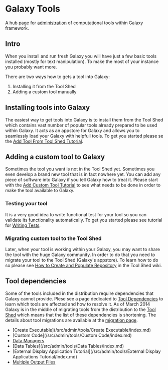 # Galaxy Tools

A hub page for [administration](/src/admin/index.md) of computational tools within Galaxy framework.

## Intro

When you install and run fresh Galaxy you will have just a few basic tools installed (mostly for text manipulation). To make the most of your instance you probably want more.

There are two ways how to gets a tool into Galaxy:
1. Installing it from the Tool Shed
2. Adding a custom tool manually

## Installing tools into Galaxy

The easiest way to get tools into Galaxy is to install them from the Tool Shed which contains vast number of popular tools already prepared to be used within Galaxy. It acts as an appstore for Galaxy and allows you to seamlessly load your Galaxy with helpfull tools. To get you started please se the  [Add Tool From Tool Shed Tutorial](/src/admin/tools/add-tool-from-toolshed-tutorial/index.md).

## Adding a custom tool to Galaxy

Sometimes the tool you want is not in the Tool Shed yet. Sometimes you even develop a brand new tool that is in fact nowhere yet. You can add any piece of software into Galaxy if you tell Galaxy how to treat it.
Please start with the [Add Custom Tool Tutorial](/src/admin/tools/add-tool-tutorial/index.md) to see what needs to be done in order to make the tool available to Galaxy.

### Testing your tool

It is a very good idea to write functional test for your tool so you can validate its functionality automatically. To get you started please see tutorial for [Writing Tests](/src/admin/tools/writing-tests/index.md).

### Migrating custom tool to the Tool Shed

Later, when your tool is working within your Galaxy, you may want to share the tool with the huge Galaxy community. In order to do that you need to migrate your tool to the Tool Shed (Galaxy's appstore). To learn how to do so please see [How to Create and Populate Repository](/src/CreateAndPopulateARepository/index.md) in the Tool Shed wiki.

## Tool dependencies

Some of the tools included in the distribution require dependencies that Galaxy cannot provide. Plese see a page dedicated to [Tool Dependencies](/src/admin/tools/ToolDependencies/index.md) to learn which tools are affected and how to resolve it. As of March 2014 Galaxy is in the middle of migrating tools from the distribution to the [Tool Shed](/src/toolshed/index.md) which means that the list of these dependencies is shortening. The details about tool migrations are available at the [migration page](/src/toolshed/migrating-tools-from-galaxy-distribution/index.md).


* [Create Executable](/src/admin/tools/Create Executable/index.md)
* [Custom Code](/src/admin/tools/Custom Code/index.md)
* [Data Managers](/src/admin/tools/data-managers/index.md)
* [Data Tables](/src/admin/tools/Data Tables/index.md)
* [External Display Application Tutorial](/src/admin/tools/External Display Applications Tutorial/index.md)
* [Multiple Output Files](/src/admin/tools/multiple-output-files/index.md)

